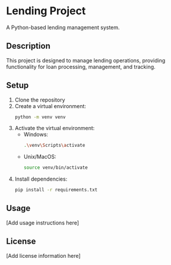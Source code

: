 # Lending Project

A Python-based lending management system.

## Description

This project is designed to manage lending operations, providing functionality for loan processing, management, and tracking.

## Setup

1. Clone the repository
2. Create a virtual environment:
   ```bash
   python -m venv venv
   ```
3. Activate the virtual environment:
   - Windows:
     ```bash
     .\venv\Scripts\activate
     ```
   - Unix/MacOS:
     ```bash
     source venv/bin/activate
     ```
4. Install dependencies:
   ```bash
   pip install -r requirements.txt
   ```

## Usage

[Add usage instructions here]

## License

[Add license information here]
